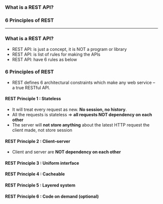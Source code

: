 ### What is a REST API?
### 6 Principles of REST

------------------------------------------------------------------------

### What is a REST API?

* REST API: is just a concept, it is NOT a program or library
* REST API: is list of rules for making the APIs
* REST API: have 6 rules as below


### 6 Principles of REST

* REST defines 6 architectural constraints which make any web service – a true RESTful API.

#### REST Principle 1 : **Stateless**
  * It will treat every request as new. **No session, no history**.
  * All the requests is stateless => **all requests NOT dependency on each other** 
  * The server will **not store anything** about the latest HTTP request the client made, not store session
  
#### REST Principle 2 : **Client–server**
  * Client and server are **NOT dependency on each other**
  
#### REST Principle 3 : **Uniform interface**
#### REST Principle 4 : **Cacheable**
#### REST Principle 5 : **Layered system**
#### REST Principle 6 : **Code on demand (optional)**
